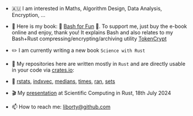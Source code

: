- 🇦🇺 I am interested in Maths, Algorithm Design, Data Analysis, Encryption, ... 
- :book: Here is my book: 🔖 [Bash for Fun](https://leanpub.com/bashforfun) :bookmark:. To support me, just buy the e-book online and enjoy, thank you! It explains Bash and also relates to my Bash+Rust compressing/encrypting/archiving utility [TokenCrypt](https://github.com/liborty/TokenCrypt)
- ✏️ I am currently writing a new book `Science with Rust`
- 💞️ My repositories here are written mostly in `Rust` and are directly usable in your code via [crates.io](https://crates.io):
- 🔗 [rstats](https://crates.io/crates/rstats),  [indxvec](https://crates.io/crates/indxvec),  [medians](https://crates.io/crates/medians),  [times](https://crates.io/crates/times),  [ran](https://crates.io/crates/ran),  [sets](https://crates.io/crates/sets)
- :clapper: My [presentation](https://www.youtube.com/watch?v=SMYhJQz1iEE&t=624s) at Scientific Computing in Rust, 18th July 2024
  
- 📫 How to reach me: liborty@github.com
